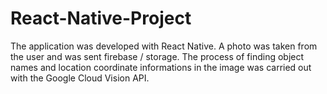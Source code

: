 # React-Native-Project
The application was developed with React Native. A photo was taken from the user and was sent firebase / storage. The process of finding object names and location coordinate informations in the image was carried out with the Google Cloud Vision API.
